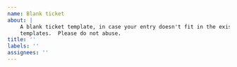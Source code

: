 ```yaml
---
name: Blank ticket
about: |
    A blank ticket template, in case your entry doesn't fit in the existing
    templates.  Please do not abuse.
title: ''
labels: ''
assignees: ''
---
```


